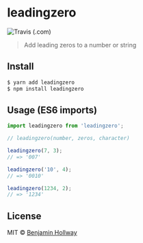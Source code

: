 # leadingzero
![Travis (.com)](https://img.shields.io/travis/com/nothingrandom/leadingzero)
> Add leading zeros to a number or string

## Install

``` bash
$ yarn add leadingzero
$ npm install leadingzero
```

## Usage (ES6 imports)
``` js
import leadingzero from 'leadingzero';

// leadingzero(number, zeros, character)

leadingzero(7, 3);
// => '007'

leadingzero('10', 4);
// => '0010'

leadingzero(1234, 2);
// => '1234'
```

## License
MIT © [Benjamin Hollway](https://nothingrandom.com)
